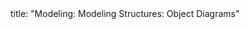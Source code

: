 <frontmatter>
title: "Modeling: Modeling Structures: Object Diagrams"
</frontmatter>

<include src="index-body.md" boilerplate />
